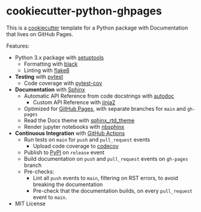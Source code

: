# cookiecutter-python-ghpages

This is a [cookiecutter](https://github.com/cookiecutter/cookiecutter) template for a Python package with Documentation that lives on GitHub Pages.

Features:

- Python 3.x package with [setuptools](https://setuptools.readthedocs.io/en/latest/)
    - Formatting with [black](https://github.com/psf/black)
    - Linting with [flake8](https://flake8.pycqa.org/en/latest/)
- **Testing** with [pytest](https://docs.pytest.org/en/latest/)
    - Code coverage with [pytest-cov](https://pytest-cov.readthedocs.io/en/latest/)
- **Documentation** with [Sphinx](http://www.sphinx-doc.org/en/master/)
    - Automatic API Reference from code docstrings with [autodoc](https://www.sphinx-doc.org/en/master/man/sphinx-apidoc.html)
        - Custom API Reference with [jinja2](https://jinja.palletsprojects.com)
    - Optimized for [GitHub Pages](https://pages.github.com/), with separate branches for `main` and `gh-pages`
    - Read the Docs theme with [sphinx_rtd_theme](https://sphinx-rtd-theme.readthedocs.io/en/stable/)
    - Render jupyter notebooks with [nbsphinx](https://nbsphinx.readthedocs.io/en/latest/)
- **Continuous Integration** with [GitHub Actions](
    https://docs.github.com/en/actions)
    - Run tests on `main` for `push` and `pull_request` events
        - Upload code coverage to [codecov](https://codecov.io/)
    - Publish to [PyPI](https://pypi.org/) on `release` event
    - Build documentation on `push` and `pull_request` events on `gh-pages` branch
    - Pre-checks:
        - Lint all `push` events to `main`, filtering on RST errors, to avoid breaking the documentation
        - Pre-check that the documentation builds, on every `pull_request` event to `main`.
- MIT License

